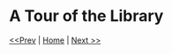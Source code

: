 # A Tour of the Library

[<<Prev](/00-what-is-rxjs.md) | [Home](/README.md) | [Next >>](/section-1/01-a-basic-vocabulary.md)


